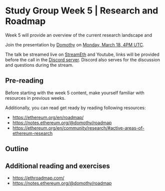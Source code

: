 # Study Group Week 5 | Research and Roadmap

Week 5 will provide an overview of the current research landscape and 

Join the presentation by [Domothy](https://twitter.com/domothy) on [Monday, March 18, 4PM UTC](https://savvytime.com/converter/utc-to-germany-berlin-united-kingdom-london-ny-new-york-city-ca-san-francisco-china-shanghai-japan-tokyo-australia-sydney/mar-18-2024/4pm).

The talk be streamed live on [StreamEth](https://streameth.org/65cf97e702e803dbd57d823f/epf_study_group) and Youtube, links will be provided before the call in the [Discord server](https://discord.gg/Tg2PryVJ). Discord also serves for the discussion and questions during the stream. 

## Pre-reading

Before starting with the week 5 content, make yourself familiar with resources in previous weeks. 

Additionally, you can read get ready by reading following resources:

- https://ethereum.org/en/roadmap/
- https://notes.ethereum.org/@domothy/roadmap
- https://ethereum.org/en/community/research/#active-areas-of-ethereum-research

## Outline


## Additional reading and exercises 

- https://ethroadmap.com/
- https://notes.ethereum.org/@domothy/roadmap
